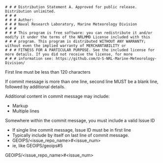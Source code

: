     # # # Distribution Statement A. Approved for public release. Distribution unlimited.
    # # # 
    # # # Author:
    # # # Naval Research Laboratory, Marine Meteorology Division
    # # # 
    # # # This program is free software: you can redistribute it and/or modify it under the terms of the NRLMMD License included with this 
    # # # program. This program is distributed WITHOUT ANY WARRANTY; without even the implied warranty of MERCHANTABILITY or
    # # # FITNESS FOR A PARTICULAR PURPOSE. See the included license for more details. If you did not receive the license, for more
    # # # information see: https://github.com/U-S-NRL-Marine-Meteorology-Division/

First line must be less than 120 characters

If commit message is more than one line, second line MUST be a blank line,
followed by additional details.

Additional content in commit message may include:
* Markup
* Multiple lines

Somewhere within the commit message, you must include a valid Issue ID
* If single line commit message, Issue ID must be in first line
* Typically include by itself on last line of commit message.
* GEOIPS/<issue_repo_name>#<issue_num>
* ie, like GEOIPS/geoips#5

GEOIPS/<issue_repo_name>#<issue_num>
